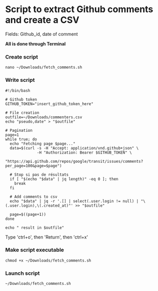 # Script to extract Github comments and create a CSV
Fields: Github_id, date of comment

**All is done through Terminal**

### Create script
```
nano ~/Downloads/fetch_comments.sh
```

### Write script
```
#!/bin/bash

# Github token
GITHUB_TOKEN="insert_github_token_here"

# File creation
outfile=~/Downloads/commenters.csv
echo "pseudo,date" > "$outfile"

# Pagination
page=1
while true; do
  echo "Fetching page $page..."
  data=$(curl -s -H "Accept: application/vnd.github+json" \
              -H "Authorization: Bearer $GITHUB_TOKEN" \
              "https://api.github.com/repos/google/transit/issues/comments?per_page=100&page=$page")

  # Stop si pas de résultats
  if [ "$(echo "$data" | jq length)" -eq 0 ]; then
    break
  fi

  # Add comments to csv
  echo "$data" | jq -r '.[] | select(.user.login != null) | "\(.user.login),\(.created_at)"' >> "$outfile"

  page=$((page+1))
done

echo " result in $outfile"

```
Type 'ctrl+o', then 'Return', then 'ctrl+x'

### Make script executable
```
chmod +x ~/Downloads/fetch_comments.sh
```

### Launch script
```
~/Downloads/fetch_comments.sh
```


